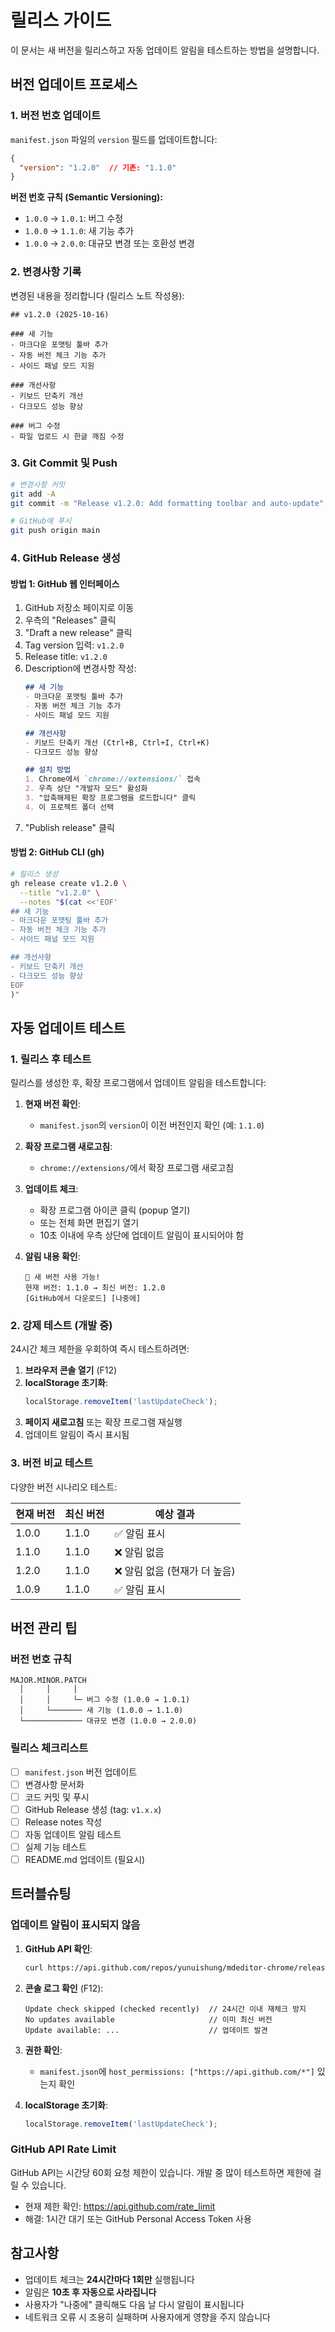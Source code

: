 # 릴리스 가이드

이 문서는 새 버전을 릴리스하고 자동 업데이트 알림을 테스트하는 방법을 설명합니다.

## 버전 업데이트 프로세스

### 1. 버전 번호 업데이트

`manifest.json` 파일의 `version` 필드를 업데이트합니다:

```json
{
  "version": "1.2.0"  // 기존: "1.1.0"
}
```

**버전 번호 규칙 (Semantic Versioning):**
- `1.0.0` → `1.0.1`: 버그 수정
- `1.0.0` → `1.1.0`: 새 기능 추가
- `1.0.0` → `2.0.0`: 대규모 변경 또는 호환성 변경

### 2. 변경사항 기록

변경된 내용을 정리합니다 (릴리스 노트 작성용):

```
## v1.2.0 (2025-10-16)

### 새 기능
- 마크다운 포맷팅 툴바 추가
- 자동 버전 체크 기능 추가
- 사이드 패널 모드 지원

### 개선사항
- 키보드 단축키 개선
- 다크모드 성능 향상

### 버그 수정
- 파일 업로드 시 한글 깨짐 수정
```

### 3. Git Commit 및 Push

```bash
# 변경사항 커밋
git add -A
git commit -m "Release v1.2.0: Add formatting toolbar and auto-update"

# GitHub에 푸시
git push origin main
```

### 4. GitHub Release 생성

#### 방법 1: GitHub 웹 인터페이스

1. GitHub 저장소 페이지로 이동
2. 우측의 "Releases" 클릭
3. "Draft a new release" 클릭
4. Tag version 입력: `v1.2.0`
5. Release title: `v1.2.0`
6. Description에 변경사항 작성:
   ```markdown
   ## 새 기능
   - 마크다운 포맷팅 툴바 추가
   - 자동 버전 체크 기능 추가
   - 사이드 패널 모드 지원

   ## 개선사항
   - 키보드 단축키 개선 (Ctrl+B, Ctrl+I, Ctrl+K)
   - 다크모드 성능 향상

   ## 설치 방법
   1. Chrome에서 `chrome://extensions/` 접속
   2. 우측 상단 "개발자 모드" 활성화
   3. "압축해제된 확장 프로그램을 로드합니다" 클릭
   4. 이 프로젝트 폴더 선택
   ```
7. "Publish release" 클릭

#### 방법 2: GitHub CLI (gh)

```bash
# 릴리스 생성
gh release create v1.2.0 \
  --title "v1.2.0" \
  --notes "$(cat <<'EOF'
## 새 기능
- 마크다운 포맷팅 툴바 추가
- 자동 버전 체크 기능 추가
- 사이드 패널 모드 지원

## 개선사항
- 키보드 단축키 개선
- 다크모드 성능 향상
EOF
)"
```

## 자동 업데이트 테스트

### 1. 릴리스 후 테스트

릴리스를 생성한 후, 확장 프로그램에서 업데이트 알림을 테스트합니다:

1. **현재 버전 확인**:
   - `manifest.json`의 `version`이 이전 버전인지 확인 (예: `1.1.0`)

2. **확장 프로그램 새로고침**:
   - `chrome://extensions/`에서 확장 프로그램 새로고침

3. **업데이트 체크**:
   - 확장 프로그램 아이콘 클릭 (popup 열기)
   - 또는 전체 화면 편집기 열기
   - 10초 이내에 우측 상단에 업데이트 알림이 표시되어야 함

4. **알림 내용 확인**:
   ```
   🔔 새 버전 사용 가능!
   현재 버전: 1.1.0 → 최신 버전: 1.2.0
   [GitHub에서 다운로드] [나중에]
   ```

### 2. 강제 테스트 (개발 중)

24시간 체크 제한을 우회하여 즉시 테스트하려면:

1. **브라우저 콘솔 열기** (F12)
2. **localStorage 초기화**:
   ```javascript
   localStorage.removeItem('lastUpdateCheck');
   ```
3. **페이지 새로고침** 또는 확장 프로그램 재실행
4. 업데이트 알림이 즉시 표시됨

### 3. 버전 비교 테스트

다양한 버전 시나리오 테스트:

| 현재 버전 | 최신 버전 | 예상 결과 |
|----------|----------|-----------|
| 1.0.0    | 1.1.0    | ✅ 알림 표시 |
| 1.1.0    | 1.1.0    | ❌ 알림 없음 |
| 1.2.0    | 1.1.0    | ❌ 알림 없음 (현재가 더 높음) |
| 1.0.9    | 1.1.0    | ✅ 알림 표시 |

## 버전 관리 팁

### 버전 번호 규칙

```
MAJOR.MINOR.PATCH
  │     │     │
  │     │     └─ 버그 수정 (1.0.0 → 1.0.1)
  │     └─────── 새 기능 (1.0.0 → 1.1.0)
  └───────────── 대규모 변경 (1.0.0 → 2.0.0)
```

### 릴리스 체크리스트

- [ ] `manifest.json` 버전 업데이트
- [ ] 변경사항 문서화
- [ ] 코드 커밋 및 푸시
- [ ] GitHub Release 생성 (tag: `v1.x.x`)
- [ ] Release notes 작성
- [ ] 자동 업데이트 알림 테스트
- [ ] 실제 기능 테스트
- [ ] README.md 업데이트 (필요시)

## 트러블슈팅

### 업데이트 알림이 표시되지 않음

1. **GitHub API 확인**:
   ```bash
   curl https://api.github.com/repos/yunuishung/mdeditor-chrome/releases/latest
   ```

2. **콘솔 로그 확인** (F12):
   ```
   Update check skipped (checked recently)  // 24시간 이내 재체크 방지
   No updates available                     // 이미 최신 버전
   Update available: ...                    // 업데이트 발견
   ```

3. **권한 확인**:
   - `manifest.json`에 `host_permissions: ["https://api.github.com/*"]` 있는지 확인

4. **localStorage 초기화**:
   ```javascript
   localStorage.removeItem('lastUpdateCheck');
   ```

### GitHub API Rate Limit

GitHub API는 시간당 60회 요청 제한이 있습니다. 개발 중 많이 테스트하면 제한에 걸릴 수 있습니다.

- 현재 제한 확인: https://api.github.com/rate_limit
- 해결: 1시간 대기 또는 GitHub Personal Access Token 사용

## 참고사항

- 업데이트 체크는 **24시간마다 1회만** 실행됩니다
- 알림은 **10초 후 자동으로 사라집니다**
- 사용자가 "나중에" 클릭해도 다음 날 다시 알림이 표시됩니다
- 네트워크 오류 시 조용히 실패하며 사용자에게 영향을 주지 않습니다
